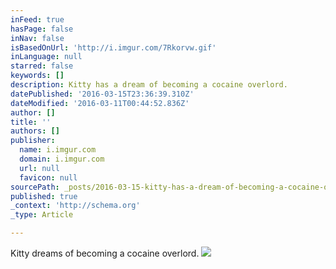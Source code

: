 ```yaml
---
inFeed: true
hasPage: false
inNav: false
isBasedOnUrl: 'http://i.imgur.com/7Rkorvw.gif'
inLanguage: null
starred: false
keywords: []
description: Kitty has a dream of becoming a cocaine overlord.
datePublished: '2016-03-15T23:36:39.310Z'
dateModified: '2016-03-11T00:44:52.836Z'
author: []
title: ''
authors: []
publisher:
  name: i.imgur.com
  domain: i.imgur.com
  url: null
  favicon: null
sourcePath: _posts/2016-03-15-kitty-has-a-dream-of-becoming-a-cocaine-overlord.md
published: true
_context: 'http://schema.org'
_type: Article

---
```

Kitty dreams of becoming a cocaine overlord.
![](http://i.imgur.com/7Rkorvw.gif)